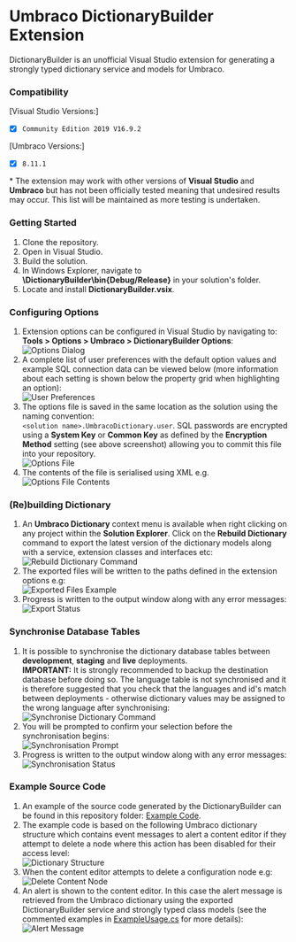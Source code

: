 # Umbraco DictionaryBuilder Extension

DictionaryBuilder is an unofficial Visual Studio extension for generating a strongly typed dictionary service and models for Umbraco.

### Compatibility
[Visual Studio Versions:]

- [x] `Community Edition 2019 V16.9.2`

[Umbraco Versions:]

- [x] `8.11.1`

&ast; The extension may work with other versions of **Visual Studio** and **Umbraco** but has not been officially tested meaning that undesired results may occur. This list will be maintained as more testing is undertaken. 

### Getting Started
1. Clone the repository.
1. Open in Visual Studio.
1. Build the solution.
1. In Windows Explorer, navigate to **\DictionaryBuilder\bin\{Debug/Release}** in your solution's folder.
1. Locate and install **DictionaryBuilder.vsix**.

### Configuring Options
1. Extension options can be configured in Visual Studio by navigating to:<br/>**Tools > Options > Umbraco > DictionaryBuilder Options**:<br/>
![Options Dialog](https://github.com/JayJayson84/VSIX.Umbraco.DictionaryBuilder/blob/8ac7d9e0f6cdced38b14c12416b335d804a9078d/Documentation/Images/01-options/01-options-dialog.png)
1. A complete list of user preferences with the default option values and example SQL connection data can be viewed below (more information about each setting is shown below the property grid when highlighting an option):<br/>
![User Preferences](https://github.com/JayJayson84/VSIX.Umbraco.DictionaryBuilder/blob/8ac7d9e0f6cdced38b14c12416b335d804a9078d/Documentation/Images/01-options/02-user-preferences.png)
1. The options file is saved in the same location as the solution using the naming convention:<br/>`<solution name>.UmbracoDictionary.user`. SQL passwords are encrypted using a **System Key** or **Common Key** as defined by the **Encryption Method** setting (see above screenshot) allowing you to commit this file into your repository.<br/>
![Options File](https://github.com/JayJayson84/VSIX.Umbraco.DictionaryBuilder/blob/8ac7d9e0f6cdced38b14c12416b335d804a9078d/Documentation/Images/01-options/03-options-file.png)
1. The contents of the file is serialised using XML e.g.<br/>
![Options File Contents](https://github.com/JayJayson84/VSIX.Umbraco.DictionaryBuilder/blob/8ac7d9e0f6cdced38b14c12416b335d804a9078d/Documentation/Images/01-options/04-options-file-xml.png)

### (Re)building Dictionary
1. An **Umbraco Dictionary** context menu is available when right clicking on any project within the **Solution Explorer**. Click on the **Rebuild Dictionary** command to export the latest version of the dictionary models along with a service, extension classes and interfaces etc:<br/>
![Rebuild Dictionary Command](https://github.com/JayJayson84/VSIX.Umbraco.DictionaryBuilder/blob/8ac7d9e0f6cdced38b14c12416b335d804a9078d/Documentation/Images/02-rebuild-dictionary-command/01-rebuild-dictionary-command.png)
1. The exported files will be written to the paths defined in the extension options e.g:<br/>
![Exported Files Example](https://github.com/JayJayson84/VSIX.Umbraco.DictionaryBuilder/blob/8ac7d9e0f6cdced38b14c12416b335d804a9078d/Documentation/Images/02-rebuild-dictionary-command/02-solution-explorer.png)
1. Progress is written to the output window along with any error messages:<br/>
![Export Status](https://github.com/JayJayson84/VSIX.Umbraco.DictionaryBuilder/blob/8ac7d9e0f6cdced38b14c12416b335d804a9078d/Documentation/Images/02-rebuild-dictionary-command/03-output-status.png)

### Synchronise Database Tables
1. It is possible to synchronise the dictionary database tables between **development**, **staging** and **live** deployments.<br/>**IMPORTANT:** It is strongly recommended to backup the destination database before doing so. The language table is not synchronised and it is therefore suggested that you check that the languages and id's match between deployments - otherwise dictionary values may be assigned to the wrong language after synchronising:<br/>
![Synchronise Dictionary Command](https://github.com/JayJayson84/VSIX.Umbraco.DictionaryBuilder/blob/8ac7d9e0f6cdced38b14c12416b335d804a9078d/Documentation/Images/03-synchronise-dictionary-command/01-synchronise-dictionary-command.png)
1. You will be prompted to confirm your selection before the synchronisation begins:<br/>
![Synchronisation Prompt](https://github.com/JayJayson84/VSIX.Umbraco.DictionaryBuilder/blob/8ac7d9e0f6cdced38b14c12416b335d804a9078d/Documentation/Images/03-synchronise-dictionary-command/02-backup-prompt.png)
1. Progress is written to the output window along with any error messages:<br/>
![Synchronisation Status](https://github.com/JayJayson84/VSIX.Umbraco.DictionaryBuilder/blob/8ac7d9e0f6cdced38b14c12416b335d804a9078d/Documentation/Images/03-synchronise-dictionary-command/03-output-status.png)

### Example Source Code
1. An example of the source code generated by the DictionaryBuilder can be found in this repository folder: [Example Code](https://github.com/JayJayson84/VSIX.Umbraco.DictionaryBuilder/tree/8ac7d9e0f6cdced38b14c12416b335d804a9078d/Documentation/ExampleCode).
1. The example code is based on the following Umbraco dictionary structure which contains event messages to alert a content editor if they attempt to delete a node where this action has been disabled for their access level:<br/>
![Dictionary Structure](https://github.com/JayJayson84/VSIX.Umbraco.DictionaryBuilder/blob/8ac7d9e0f6cdced38b14c12416b335d804a9078d/Documentation/Images/04-example-code/01-cms-dictionary.png)
1. When the content editor attempts to delete a configuration node e.g:<br/>
![Delete Content Node](https://github.com/JayJayson84/VSIX.Umbraco.DictionaryBuilder/blob/8ac7d9e0f6cdced38b14c12416b335d804a9078d/Documentation/Images/04-example-code/02-delete-node.png)
1. An alert is shown to the content editor. In this case the alert message is retrieved from the Umbraco dictionary using the exported DictionaryBuilder service and strongly typed class models (see the commented examples in [ExampleUsage.cs](https://github.com/JayJayson84/VSIX.Umbraco.DictionaryBuilder/blob/8ac7d9e0f6cdced38b14c12416b335d804a9078d/Documentation/ExampleCode/ExampleUsage.cs) for more details):<br/>
![Alert Message](https://github.com/JayJayson84/VSIX.Umbraco.DictionaryBuilder/blob/8ac7d9e0f6cdced38b14c12416b335d804a9078d/Documentation/Images/04-example-code/03-alert-message.png)
